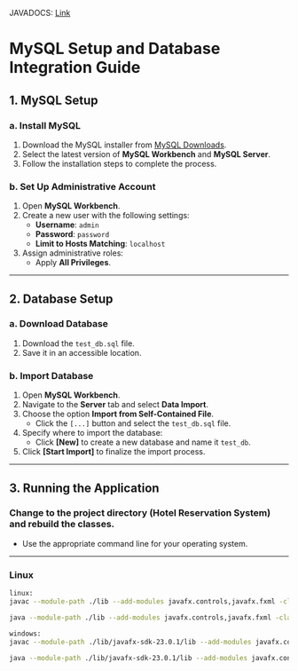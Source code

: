 <!-- ROE you are not to make changes to this git repository. use your own repository and i will pull as needed and make the changes. -->

JAVADOCS: [Link](https://rpalmon.github.io/hotelreserv-380/main/package-summary.html)

# MySQL Setup and Database Integration Guide

## 1. MySQL Setup

### a. Install MySQL
1. Download the MySQL installer from [MySQL Downloads](https://dev.mysql.com/downloads/installer/).
2. Select the latest version of **MySQL Workbench** and **MySQL Server**.
3. Follow the installation steps to complete the process.

### b. Set Up Administrative Account
1. Open **MySQL Workbench**.
2. Create a new user with the following settings:
   - **Username**: `admin`
   - **Password**: `password`
   - **Limit to Hosts Matching**: `localhost`
3. Assign administrative roles:
   - Apply **All Privileges**.

---

## 2. Database Setup

### a. Download Database
1. Download the `test_db.sql` file.
2. Save it in an accessible location.

### b. Import Database
1. Open **MySQL Workbench**.
2. Navigate to the **Server** tab and select **Data Import**.
3. Choose the option **Import from Self-Contained File**.
   - Click the `[...]` button and select the `test_db.sql` file.
4. Specify where to import the database:
   - Click **[New]** to create a new database and name it `test_db`.
5. Click **[Start Import]** to finalize the import process.

---

## 3. Running the Application

### Change to the project directory (Hotel Reservation System) and rebuild the classes.  
- Use the appropriate command line for your operating system.

---

### Linux
```bash
linux:
javac --module-path ./lib --add-modules javafx.controls,javafx.fxml -classpath .:linux-mysql-connector/mysql-connector-java-9.1.0.jar main/*.java

java --module-path ./lib --add-modules javafx.controls,javafx.fxml -classpath .:linux-mysql-connector/mysql-connector-java-9.1.0.jar main.Main

windows:
javac --module-path ./lib/javafx-sdk-23.0.1/lib --add-modules javafx.controls,javafx.fxml -classpath .;window-mysql-connector/* main/*.java

java --module-path ./lib/javafx-sdk-23.0.1/lib --add-modules javafx.controls,javafx.fxml -classpath .;window-mysql-connector/* main.Main